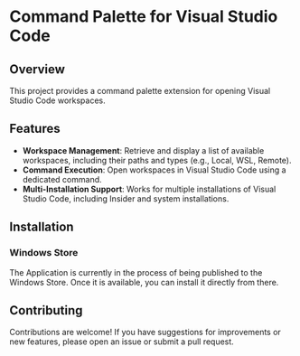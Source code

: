 # Command Palette for Visual Studio Code

## Overview

This project provides a command palette extension for opening Visual Studio Code workspaces.

## Features

- **Workspace Management**: Retrieve and display a list of available workspaces, including their paths and types (e.g., Local, WSL, Remote).
- **Command Execution**: Open workspaces in Visual Studio Code using a dedicated command.
- **Multi-Installation Support**: Works for multiple installations of Visual Studio Code, including Insider and system installations.

## Installation

### Windows Store

The Application is currently in the process of being published to the Windows Store. Once it is available, you can install it directly from there.

## Contributing

Contributions are welcome! If you have suggestions for improvements or new features, please open an issue or submit a pull request.
